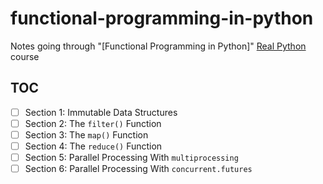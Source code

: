 # functional-programming-in-python

Notes going through "[Functional Programming in Python]" [Real Python][realpython] course

## TOC

- [ ] Section 1: Immutable Data Structures
- [ ] Section 2: The `filter()` Function
- [ ] Section 3: The `map()` Function
- [ ] Section 4: The `reduce()` Function
- [ ] Section 5: Parallel Processing With `multiprocessing`
- [ ] Section 6: Parallel Processing With `concurrent.futures`

[course]: https://realpython.com/courses/functional-programming-python/
[realpython]: https://realpython.com/
